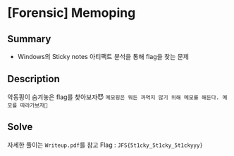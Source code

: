 # [Forensic] Memoping
## Summary
* Windows의 Sticky notes 아티팩트 분석을 통해 flag을 찾는 문제

## Description
악동핑이 숨겨놓은 flag를 찾아보자😈
`메모핑은 뭐든 까먹지 않기 위해 메모를 해둔다. 메모를 따라가보자👀`

## Solve
자세한 풀이는 `Writeup.pdf`를 참고 Flag : `JFS{5t1cky_5t1cky_5t1ckyyy}`
